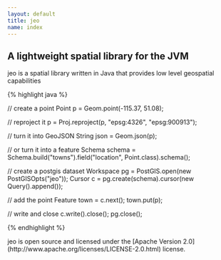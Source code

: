 ```yaml
---
layout: default
title: jeo
name: index
---
```


<!-- # <span class="logo">jeo</span> -->

## A lightweight spatial library for the JVM

<p class="lead">
  jeo is a spatial library written in Java that provides low level geospatial capabilities
</p>


{% highlight java %}

// create a point
Point p = Geom.point(-115.37, 51.08);

// reproject it
p = Proj.reproject(p, "epsg:4326", "epsg:900913");

// turn it into GeoJSON
String json = Geom.json(p);

// or turn it into a feature 
Schema schema = Schema.build("towns").field("location", Point.class).schema();

// create a postgis dataset
Workspace pg = PostGIS.open(new PostGISOpts("jeo"));
Cursor<Feature> c = pg.create(schema).cursor(new Query().append());

// add the point
Feature town = c.next();
town.put(p);

// write and close
c.write().close();
pg.close();

{% endhighlight %}

<span class="lead">
jeo is open source and licensed under the [Apache Version 2.0](http://www.apache.org/licenses/LICENSE-2.0.html) license.
</span>

